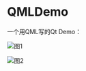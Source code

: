# QMLDemo

 一个用QML写的Qt Demo：
 
![图1](https://p.ipic.vip/fklkxz.png)


![图2](https://p.ipic.vip/3qhtv5.png)
